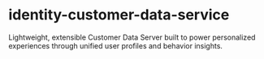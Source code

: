# identity-customer-data-service
Lightweight, extensible Customer Data Server built to power personalized experiences through unified user profiles and behavior insights.
